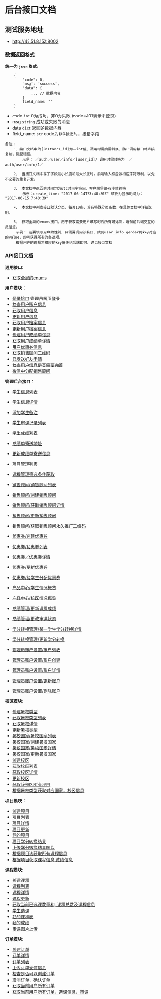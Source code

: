 # 后台接口文档


## 测试服务地址
- http://42.51.8.152:8002


### 数据返回格式

**统一为 `json` 格式**:
```
    {
        "code": 0,
        "msg": "success",
        "data": {
            ... // 数据内容
        }
        field_name: ""
    }
```
- code `int` 0为成功，非0为失败 (code=401表示未登录)
- msg `string` 成功或失败的消息
- data `dict` 返回的数据内容
- field_name: `str`  code为非0状态时，报错字段

```
备注：
    1、接口文档中的[instance_id]为一int值，调用时需按需转换，防止调用接口时直接复制，引起错误。
        示例： ／auth／user／info／[user_id]/ 调用时需转换为  ／auth/user/info/1／

    2、 当接口文档中写了字段最小长度和最大长度时，前端输入框应做相应字符限制，以免不必要的重复开发。

    3、 本文档中返回的时间均为utc时间字符串，客户端需做+8小时转换
        示例：create_time: "2017-06-14T23:40:30Z" 转换为显示时间为： "2017-06-15 7:40:30"

    4、 本文档中列表接口默认分页，每页10条，若有特殊分页条数，在具体文档中详细说明。

    5、 获取全局的enums接口，用于获取需要用户填写时的所有可选项，增加前后端交互的灵活度。
     示例： 若要填写用户的性别，只需要调用该接口，找到user_info_gender的key对应的value，即可获得所有的备选项，
     根据用户的选择将相应的key值传给后端即可。详见接口文档

```

### API接口文档

**通用接口**:
- [获取全局的enums](docs/common/global_enums.md)



**用户模块**：
- [登录接口](docs/authentication/user_login.md)             管理员网页登录
- [检查用户账户信息](docs/authentication/check_account.md)
- [获取用户信息](docs/authentication/user_info.md)
- [更新用户信息](docs/authentication/update_user_info.md)
- [获取用户档案信息](docs/authentication/user_personal_file.md)
- [更新用户档案信息](docs/authentication/update_personal_file.md)
- [创建用户成绩单信息](docs/authentication/create_score_detail.md)
- [获取用户成绩单详情](docs/authentication/get_score_detail.md)
- [用户优惠券信息](docs/authentication/coupon_list.md)
- [获取销售顾问二维码](docs/authentication/sales_man.md)
- [已发送好友申请](docs/authentication/post_sales_man.md)
- [检查用户信息是否需要完善](docs/authentication/check_user_info.md)
- [微信中分配销售顾问](docs/authentication/assign_sales_man.md)

**管理后台接口**：
- [学生信息列表](docs/admin/user_info_list.md)
- [学生信息详情](docs/admin/user_info_detail.md)
- [添加学生备注](docs/admin/add_remark.md)
- [学生审课记录列表](docs/admin/confirm_course.md)
- [学生成绩列表](docs/admin/scores_list.md)
- [成绩单寄送地址](docs/admin/student_score_info.md)
- [更新成绩单寄送信息](docs/admin/update_student_score_info.md)
- [项目管理列表](docs/admin/project_list.md)
- [课程管理筛选条件获取](docs/admin/user_filter_elements.md)
- [销售顾问/销售顾问列表](docs/sales_man/sales_man_list.md)
- [销售顾问/创建销售顾问](docs/sales_man/sales_man_create.md)
- [销售顾问/获取销售顾问详情](docs/sales_man/sales_man_detail.md)
- [销售顾问/更新销售顾问](docs/sales_man/sales_man_update.md)
- [销售顾问/获取销售顾问永久推广二维码](docs/sales_man/sales_man_qr_code.md)

- [优惠券/创建优惠券](docs/coupon/coupon_create.md)
- [优惠券/优惠券列表](docs/coupon/coupon_list.md)
- [优惠券／优惠券详情](docs/coupon/coupon_detail.md)
- [优惠券/更新优惠券](docs/coupon/coupon_update.md)
- [优惠券/给学生分配优惠券](docs/coupon/add_coupon.md)
- [产品中心/学生情况概览](docs/statistics/students_overview.md)
- [产品中心/校区情况概览](docs/statistics/campus_overview.md)

- [成绩管理/更新课程成绩](docs/admin/user_course_update.md)
- [成绩管理/更改审课状态](docs/admin/confirm_user_course.md)

- [学分转换管理/某一学生学分转换详情](docs/admin/project_result_detail.md)
- [学分转换管理/更新学分转换](docs/admin/project_result_update.md)

- [管理员账户设置/账户列表](docs/admin/account_info_list.md)
- [管理员账户设置/账户创建](docs/admin/account_info_create.md)
- [管理员账户设置/账户详情](docs/admin/account_info_detail.md)
- [管理员账户设置/更新账户](docs/admin/account_info_update.md)
- [管理员账户设置/删除账户](docs/admin/account_info_delete.md)

**校区模块**:
- [创建暑校类型](docs/campus/campus_type_create.md)
- [获取暑校类型列表](docs/campus/campus_type_list.md)
- [获取暑校详情](docs/campus/campus_type_detail.md)
- [更新暑校类型](docs/campus/campus_type_update.md)
- [暑校国家/暑校国家列表](docs/campus/campus_country_list.md)
- [暑校国家/创建暑校国家](docs/campus/campus_country_create.md)
- [暑校国家/暑校国家详情](docs/campus/campus_country_detail.md)
- [暑校国家/更新暑校国家](docs/campus/campus_country_update.md)
- [创建校区](docs/campus/campus_create.md)
- [获取校区列表](docs/campus/campus_list.md)
- [获取校区详情](docs/campus/campus_detail.md)
- [更新校区](docs/campus/campus_update.md)
- [获取该校区所有项目](docs/campus/all_projects.md)
- [根据暑校类型获取对应国家，校区信息](docs/campus/type_country_campus.md)

**项目模块**：
- [创建项目](docs/project/project_create.md)
- [项目列表](docs/project/project_list.md)
- [项目详情](docs/project/project_detail.md)
- [项目更新](docs/project/project_update.md)
- [我的项目](docs/project/my_project.md)
- [项目学分转换结果](docs/project/project_result.md)
- [上传学分转换结果图片](docs/project/upload_img.md)
- [根据项目该获取所有课程信息](docs/project/my_course.md)
- [根据项目获取课程信息,成绩信息](docs/project/my_score.md)

**课程模块**:
- [创建课程](docs/course/course_create.md)
- [课程列表](docs/course/course_list.md)
- [课程详情](docs/course/course_detail.md)
- [课程更新](docs/course/course_update.md)
- [获取当前已选课数量和, 课程总数及课程信息](docs/course/current_courses_info.md)
- [学生选课](docs/course/create_user_courses.md)
- [我的课程表](docs/course/my_courses.md)
- [我的成绩](docs/course/my_scores.md)
- [审课图片上传](docs/course/upload_confirm.md)


**订单模块**:
- [创建订单](docs/order/order_create.md)
- [订单详情](docs/order/order_detail.md)
- [订单列表](docs/order/order_list.md)
- [上传订单支付信息](docs/order/order_payment.md)
- [检查是否可以创建订单](docs/order/check_order.md)
- [取消订单，确认订单](docs/order/update_order.md)
- [获取当前用户所有订单](docs/order/user_order_list.md)
- [获取当前用户所有订单，选课信息，审课](docs/order/user_order_course.md)